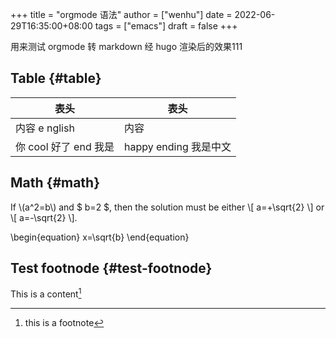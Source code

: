 +++
title = "orgmode 语法"
author = ["wenhu"]
date = 2022-06-29T16:35:00+08:00
tags = ["emacs"]
draft = false
+++

用来测试 orgmode 转 markdown 经 hugo 渲染后的效果111


## Table {#table}

| 表头             | 表头              |
|----------------|-----------------|
| 内容 e nglish    | 内容              |
| 你 cool 好了 end 我是 | happy ending 我是中文 |


## Math {#math}

If \\(a^2=b\\) and $ b=2 $, then the solution must be
either \\[ a=+\sqrt{2} \\] or \\[ a=-\sqrt{2} \\].

\begin{equation}
x=\sqrt{b}
\end{equation}


## Test footnode {#test-footnode}

This is a content[^fn:1]

[^fn:1]: this is a footnote